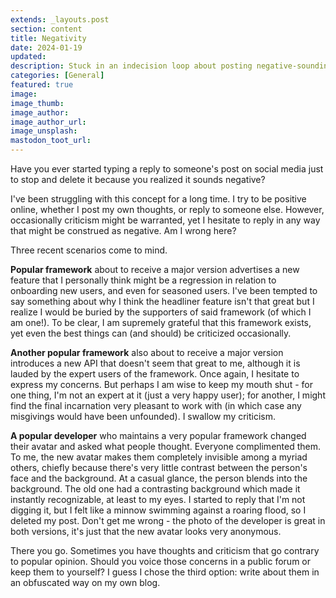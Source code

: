```yaml
---
extends: _layouts.post
section: content
title: Negativity
date: 2024-01-19
updated:
description: Stuck in an indecision loop about posting negative-sounding thoughts and criticism on social media
categories: [General]
featured: true
image: 
image_thumb: 
image_author:
image_author_url:
image_unsplash:
mastodon_toot_url: 
---
```


Have you ever started typing a reply to someone's post on social media just to stop and delete it because you realized it sounds negative?

I've been struggling with this concept for a long time. I try to be positive online, whether I post my own thoughts, or reply to someone else. However, occasionally criticism might be warranted, yet I hesitate to reply in any way that might be construed as negative. Am I wrong here?

Three recent scenarios come to mind.

**Popular framework** about to receive a major version advertises a new feature that I personally think might be a regression in relation to onboarding new users, and even for seasoned users. I've been tempted to say something about why I think the headliner feature isn't that great but I realize I would be buried by the supporters of said framework (of which I am one!). To be clear, I am supremely grateful that this framework exists, yet even the best things can (and should) be criticized occasionally.

**Another popular framework** also about to receive a major version introduces a new API that doesn't seem that great to me, although it is lauded by the expert users of the framework. Once again, I hesitate to express my concerns. But perhaps I am wise to keep my mouth shut - for one thing, I'm not an expert at it (just a very happy user); for another, I might find the final incarnation very pleasant to work with (in which case any misgivings would have been unfounded). I swallow my criticism.

**A popular developer** who maintains a very popular framework changed their avatar and asked what people thought. Everyone complimented them. To me, the new avatar makes them completely invisible among a myriad others, chiefly because there's very little contrast between the person's face and the background. At a casual glance, the person blends into the background. The old one had a contrasting background which made it instantly recognizable, at least to my eyes. I started to reply that I'm not digging it, but I felt like a minnow swimming against a roaring flood, so I deleted my post. Don't get me wrong - the photo of the developer is great in both versions, it's just that the new avatar looks very anonymous.

There you go. Sometimes you have thoughts and criticism that go contrary to popular opinion. Should you voice those concerns in a public forum or keep them to yourself? I guess I chose the third option: write about them in an obfuscated way on my own blog.